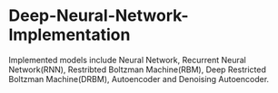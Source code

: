 # Deep-Neural-Network-Implementation

Implemented models include Neural Network, Recurrent Neural Network(RNN), Restribted Boltzman Machine(RBM), Deep Restricted Boltzman Machine(DRBM), Autoencoder and Denoising Autoencoder. 
